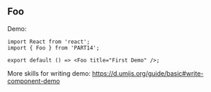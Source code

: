 
## Foo

Demo:

```tsx
import React from 'react';
import { Foo } from 'PART14';

export default () => <Foo title="First Demo" />;
```

More skills for writing demo: https://d.umijs.org/guide/basic#write-component-demo
